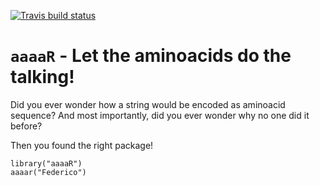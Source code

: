 [![Travis build status](https://travis-ci.org/federicomarini/aaaaR.svg?branch=master)](https://travis-ci.org/federicomarini/aaaaR)

# `aaaaR` - Let the aminoacids do the talking!

Did you ever wonder how a string would be encoded as aminoacid sequence? And most
importantly, did you ever wonder why no one did it before?

Then you found the right package!

```
library("aaaaR")
aaaar("Federico")
```


